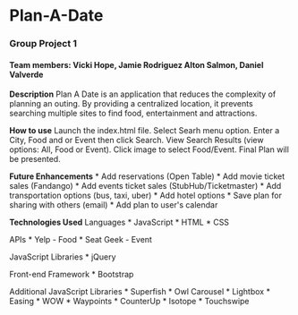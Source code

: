 # Plan-A-Date 

### Group Project 1
#### Team members: Vicki Hope, Jamie Rodriguez Alton Salmon, Daniel Valverde

**Description**
Plan A Date is an application that reduces the complexity of planning an outing. 
By providing a centralized location, it prevents searching multiple sites to find food, entertainment and attractions.

**How to use**
Launch the index.html file. 
Select Searh menu option.
Enter a City, Food and or Event then click Search.
View Search Results (view options: All, Food or Event).
Click image to select Food/Event.
Final Plan will be presented.

**Future Enhancements**
    * Add reservations (Open Table) 
    * Add movie ticket sales (Fandango)
    * Add events ticket sales (StubHub/Ticketmaster)
    * Add transportation options (bus, taxi, uber)
    * Add hotel options
    * Save plan for sharing with others (email)
    * Add plan to user's calendar

**Technologies Used**
Languages
    * JavaScript
    * HTML
    * CSS

APIs
    * Yelp - Food
    * Seat Geek - Event

JavaScript Libraries
    * jQuery
    
Front-end Framework 
    * Bootstrap

Additional JavaScript Libraries
    * Superfish
    * Owl Carousel
    * Lightbox
    * Easing
    * WOW
    * Waypoints
    * CounterUp
    * Isotope
    * Touchswipe